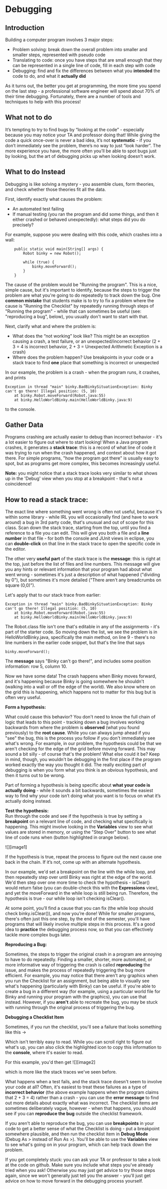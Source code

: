 # Debugging

## Introduction

Building a computer program involves 3 major steps:

- Problem solving: break down the overall problem into smaller and smaller steps, represented with pseudo code  
- Translating to code: once you have steps that are small enough that they can be represented in a single line of code, fill in each step with code  
- Debugging: find and fix the differences between what you **intended** the code to do, and what it **actually did**

As it turns out, the better you get at programming, the more time you spend on the last step \- a professional software engineer will spend about 70% of their time debugging. Fortunately, there are a number of tools and techniques to help with this process\!

## What not to do

It’s tempting to try to find bugs by “looking at the code” \- especially because you may notice your TA and professor doing that\! While giving the code a quick once-over is never a bad idea, it’s not **systematic** \- if you don’t immediately see the problem, there’s no way to just “look harder”. The more experience you have, the more often you’ll be able to spot bugs just by looking, but the art of debugging picks up when looking doesn’t work. 

## What to do Instead

Debugging is like solving a mystery \- you assemble clues, form theories, and check whether those theories fit all the data. 

First, identify exactly what causes the problem:

- An automated test failing  
- If manual testing (you ran the program and did some things, and then it either crashed or behaved unexpectedly): what steps did you do precisely?

For example, suppose you were dealing with this code, which crashes into a wall:

```
	public static void main(String[] args) {  
		Robot binky = new Robot();  
		  
		while (true) {  
		    binky.moveForward();  
		}  
	}
```

The cause of the problem would be "Running the program". This is a nice, simple cause, but it's important to identify, because the steps to trigger the problem are what you're going to do repeatedly to track down the bug. One **common mistake** that students make is to try to fix a problem where the cause is "Running the Checklist" by repeatedly running through steps of "Running the program" \- while that can sometimes be useful (see: "reproducing a bug", below), you usually don't want to start with that.

Next, clarify what and where the problem is:

- What does the “not working” look like? This might be an exception causing a crash, a test failure, or an unexpected/incorrect behavior (2 \+ 3 \= 4 is incorrect behavior, 2 \+ 3 \= Unexpected Arithmetic Exception is a crash)  
- Where does the problem happen? Use breakpoints in your code or a stack trace to find **one** place that something is incorrect or unexpected

In our example, the problem is a crash \- when the program runs, it crashes, and prints 

```
Exception in thread "main" binky.BadBinkySituationException: Binky can't go there! Illegal position: (5, 10)  
	at binky.Robot.moveForward(Robot.java:55)  
	at binky.HelloWorldBinky.main(HelloWorldBinky.java:9)

```
 to the console. 

## Gather Data

Programs crashing are actually easier to debug than incorrect behavior \- it's a lot easier to figure out where to start looking\! When a Java program crashes, it generates a **stack trace**: this is a record of what line of code it was trying to run when the crash happened, and context about how it got there. For simple programs, "how the program got there" is usually easy to spot, but as programs get more complex, this becomes increasingly useful.

**Note:** you might notice that a stack trace looks very similar to what shows up in the 'Debug' view when you stop at a breakpoint \- that's not a coincidence\!

## How to read a stack trace:

The exact line where something went wrong is often not useful, because it's within some library \- while IRL you will occasionally find (and have to work around) a bug in 3rd party code, that's unusual and out of scope for this class. Scan down the stack trace, starting from the top, until you find a reference to a file you can edit. This will give you both a file and a **line number** in that file \- for both the console and JUnit views in eclipse, you can **double-click** on that line in the stack trace to open the specific code in the editor.

The other very **useful part** of the stack trace is the **message**: this is right at the top, just before the list of files and line numbers. This message will give you any hints or relevant information that your program had about what went wrong \- sometimes it's just a description of what happened ("dividing by 0"), but sometimes it's more detailed ("There aren't any breadcrumbs on square (0,0)").

Let's apply that to our stack trace from earlier:

```
Exception in thread "main" binky.BadBinkySituationException: Binky can't go there! Illegal position: (5, 10)  
	at binky.Robot.moveForward(Robot.java:55)  
	at binky.HelloWorldBinky.main(HelloWorldBinky.java:9)
```

The Robot.class file isn't one that's editable in any of the assignments \- it's part of the starter code. So moving down the list, we see the problem is in HelloWorldBinky.java, specifically the main method, on line 9 \- there's no line numbers in the earlier code snippet, but that's the line that says 

	binky.moveForward();

The **message** says "Binky can't go there\!", and includes some position information: row 5, column 10\.

Now we have some data\! The crash happens when Binky moves forward, and it's happening because Binky is going somewhere he shouldn't (walking into a wall or off the edge of the world). We also know where on the grid this is happening, which happens not to matter for this bug but is often very useful.

**Form a hypothesis:**

What could cause this behavior? You don't need to know the full chain of logic that leads to this point \- tracking down a bug involves working backwards from where the problem is **observed** (what you found previously) to the **root cause**. While you can always jump ahead if you "see" the bug, this is the process you follow if you don't immediately see what's wrong. For example, in our problem, the hypothesis could be that we aren't checking for the edge of the grid before moving forward. This may sound a bit silly \- of course that's the problem\! What else could it be? Keep in mind, though, you wouldn't be debugging in the first place if the program worked exactly the way you thought it did. The really exciting part of debugging is when you form what you think is an obvious hypothesis, and then it turns out to be wrong.

Part of forming a hypothesis is being specific about **what your code is actually doing** \- while it sounds a bit backwards, sometimes the easiest way to find why your code isn’t doing what you want is to focus on what it’s actually doing instead.

**Test the hypothesis:**  
Run through the code and see if the hypothesis is true by setting a **breakpoint** on a relevant line of code, and checking what specifically is happening. This might involve looking in the **Variables** view to see what values are stored in memory, or using the "Step Over" button to see what line of code runs when (button highlighted in orange below).

![][image1]

If the hypothesis is true, repeat the process to figure out the next cause one back in the chain. If it’s not, come up with an alternate hypothesis.   
	  
In our example, we'd set a breakpoint on the line with the while loop, and then repeatedly step over until Binky was right at the edge of the world. We'd then step over one more time to check the hypothesis \- isClear() would return false (you can double-check this with the **Expressions** view), and yet the moveForward in the while loop is still being run. Therefore, the hypothesis is true \- our while loop isn't checking isClear().

At some point, you’ll find a cause that you can fix (the while loop should check binky.isClear()), and now you’re done\! While for smaller programs, there's often just this one step, by the end of the semester, you'll have programs that will likely involve multiple steps in this process. It's a good idea to **practice** the debugging process now, so that you can effectively tackle more complex bugs later. 

**Reproducing a Bug:**

Sometimes, the steps to trigger the original crash in a program are annoying to have to do repeatedly. Finding a smaller, shorter, more automated, or more informative way of triggering the crash is called **reproducing** the issue, and makes the process of repeatedly triggering the bug more efficient. For example, you may notice that there aren't any graphics when you run the Checklist for an assignment, but being able to visually see what's happening (particularly with Binky) can be useful. If you're able to create a bug in a different way (for example, using a particular world file for Binky and running your program with the graphics), you can use that instead. However, if you **aren't** able to recreate the bug, you may be stuck with running through the original process of triggering the bug.

**Debugging a Checklist Item**

Sometimes, if you run the checklist, you'll see a failure that looks something like this                      →

Which isn't terribly easy to read. While you can scroll right to figure out what's up, you can also click the highlighted icon to copy this information to the **console**, where it's easier to read. 

For this example, you'd then get ![][image2]

which is more like the stack traces we've seen before.

What happens when a test fails, and the stack trace doesn't seem to involve your code at all? Often, it's easiest to treat these failures as a type of **incorrect behavior** (the above example happens when the program claims that 2 \+ 3 \= 4\) rather than a crash \- you can use the **error message** to find out more details about exactly what was incorrect. The checklist items are sometimes deliberately vague, however \- when that happens, you should see if you can **reproduce the bug** outside the checklist framework.

If you aren't able to reproduce the bug, you can use **breakpoints** in your code to get a better sense of what the Checklist is doing \- put a breakpoint somewhere plausible, and then run the checklist item in **Debug Mode** (Debug As \> instead of Run As \>). You'll be able to use the **Variables** view to see what's going on in your program, which can help track down the problem.

If you get completely stuck: you can ask your TA or professor to take a look at the code on github. Make sure you include what steps you've already tried when you ask\! Otherwise you may just get advice to try those steps again, since we won't generally just tell you the answer \- you'll just get advice on how to move forward in the debugging process yourself.  
